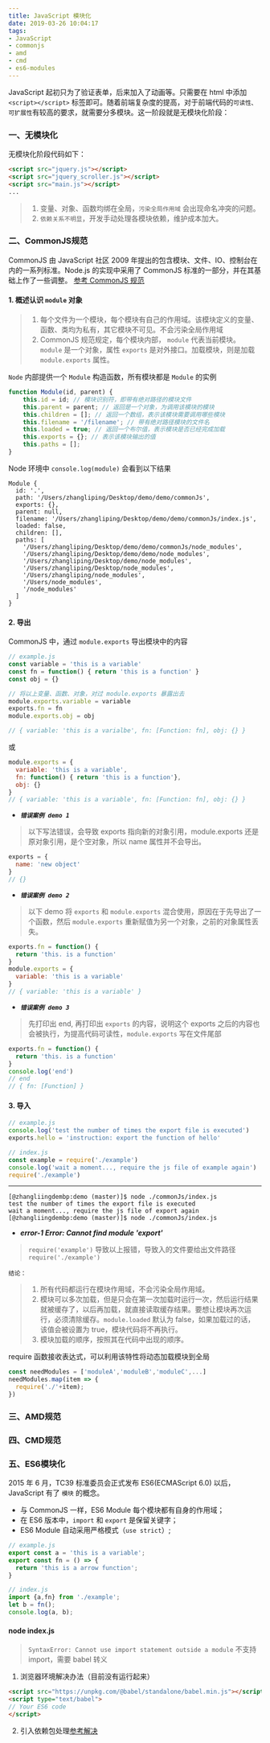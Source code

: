 ```yaml
---
title: JavaScript 模块化
date: 2019-03-26 10:04:17
tags:
- JavaScript
- commonjs
- amd
- cmd
- es6-modules
---
```


JavaScript 起初只为了验证表单，后来加入了动画等。只需要在 html 中添加 `<script></script>` 标签即可。随着前端复杂度的提高，对于前端代码的`可读性、可扩展性`有较高的要求，就需要分多模块。这一阶段就是无模块化阶段：

### 一、无模块化
无模块化阶段代码如下：
```html
<script src="jquery.js"></script>
<script src="jquery_scroller.js"></script>
<script src="main.js"></script>
...
```
> 1.  变量、对象、函数均绑在全局，`污染全局作用域` 会出现命名冲突的问题。
> 2.  `依赖关系不明显`，开发手动处理各模块依赖，维护成本加大。

<!-- more -->

### 二、CommonJS规范
CommonJS 由 JavaScript 社区 2009 年提出的包含模块、文件、IO、控制台在内的一系列标准。Node.js 的实现中采用了 CommonJS 标准的一部分，并在其基础上作了一些调整。
[参考 CommonJS 规范](http://JavaScript.ruanyifeng.com/nodejs/module.html#toc0)


####  1. 概述认识 `module` 对象
> 1.  每个文件为一个模块，每个模块有自己的作用域。该模块定义的变量、函数、类均为私有，其它模块不可见。不会污染全局作用域
> 2.  CommonJS 规范规定，每个模块内部， `module` 代表当前模块。`module` 是一个对象，属性 `exports` 是对外接口。加载模块，则是加载 `module.exports` 属性。

`Node` 内部提供一个 `Module` 构造函数，所有模块都是 `Module` 的实例
```javascript
function Module(id, parent) {
    this.id = id; // 模块识别符，即带有绝对路径的模块文件
    this.parent = parent; // 返回是一个对象，为调用该模块的模块
    this.children = []; // 返回一个数组，表示该模块需要调用哪些模块
    this.filename = '/filename'; // 带有绝对路径模块的文件名
    this.loaded = true; // 返回一个布尔值，表示模块是否已经完成加载
    this.exports = {}; // 表示该模块输出的值
    this.paths = [];
}
```
Node 环境中 `console.log(module)` 会看到以下结果
```
Module {
  id: '.',
  path: '/Users/zhangliping/Desktop/demo/demo/commonJs',
  exports: {},
  parent: null,
  filename: '/Users/zhangliping/Desktop/demo/demo/commonJs/index.js',
  loaded: false,
  children: [],
  paths: [
    '/Users/zhangliping/Desktop/demo/demo/commonJs/node_modules',
    '/Users/zhangliping/Desktop/demo/demo/node_modules',
    '/Users/zhangliping/Desktop/demo/node_modules',
    '/Users/zhangliping/Desktop/node_modules',
    '/Users/zhangliping/node_modules',
    '/Users/node_modules',
    '/node_modules'
  ]
}
```

####  2. 导出
CommonJS 中，通过 `module.exports` 导出模块中的内容
```JavaScript
// example.js
const variable = 'this is a variable'
const fn = function() { return 'this is a function' }
const obj = {}

// 将以上变量、函数、对象，对过 module.exports 暴露出去
module.exports.variable = variable
exports.fn = fn
module.exports.obj = obj

// { variable: 'this is a varialbe', fn: [Function: fn], obj: {} }
```
或
```javascript
module.exports = {
  variable: 'this is a variable',
  fn: function() { return 'this is a function'},
  obj: {}
}
// { variable: 'this is a variable', fn: [Function: fn], obj: {} }
```
- ***`错误案例 demo 1`***
> 以下写法错误，会导致 exports 指向新的对象引用，module.exports 还是原对象引用，是个空对象，所以 name 属性并不会导出。
```javascript
exports = {
  name: 'new object'
}
// {}
```
- ***`错误案例 demo 2`***
> 以下 demo 将 `exports` 和 `module.exports` 混合使用，原因在于先导出了一个函数，然后 `module.exports` 重新赋值为另一个对象，之前的对象属性丢失。
```javascript
exports.fn = function() {
  return 'this. is a function'
}
module.exports = {
  variable: 'this is a variable'
}
// { variable: 'this is a variable' }
```
- ***`错误案例 demo 3`***
> 先打印出 end, 再打印出 `exports` 的内容，说明这个 exports 之后的内容也会被执行，为提高代码可读性，`module.exports` 写在文件尾部
```javascript
exports.fn = function() {
  return 'this. is a function'
}
console.log('end')
// end
// { fn: [Function] }
```

#### 3. 导入
```javascript
// example.js
console.log('test the number of times the export file is executed')
exports.hello = 'instruction: export the function of hello'
```
```JavaScript
// index.js
const example = require('./example')
console.log('wait a moment..., require the js file of example again')
require('./example')
```
---
```
[@zhangliingdembp:demo (master)]$ node ./commonJs/index.js
test the number of times the export file is executed
wait a moment..., require the js file of export again
[@zhangliingdembp:demo (master)]$ node ./commonJs/index.js
```
- ***error-1 Error: Cannot find module 'export'***
> `require('example')` 导致以上报错，导致入的文件要给出文件路径 `require('./example')`

`结论：`
> 1.  所有代码都运行在模块作用域，不会污染全局作用域。
> 2.  模块可以多次加载，但是只会在第一次加载时运行一次，然后运行结果就被缓存了，以后再加载，就直接读取缓存结果。要想让模块再次运行，必须清除缓存。`module.loaded` 默认为 false，如果加载过的话，该值会被设置为 true，模块代码将不再执行。
> 3.  模块加载的顺序，按照其在代码中出现的顺序。

require 函数接收表达式，可以利用该特性将动态加载模块到全局
```javascript
const needModules = ['moduleA','moduleB','moduleC',...]
needModules.map(item => {
  require('./'+item);
})
```

### 三、AMD规范
### 四、CMD规范
### 五、ES6模块化
2015 年 6 月，TC39 标准委员会正式发布 ES6(ECMAScript 6.0) 以后，JavaScript 有了 `模块` 的概念。
* 与 CommonJS 一样，ES6 Module 每个模块都有自身的作用域；
* 在 ES6 版本中，`import` 和 `export` 是保留关键字；
* ES6 Module 自动采用严格模式（`use strict`）;

```javascript
// example.js
export const a = 'this is a variable';
export const fn = () => {
  return 'this is a arrow function';
}
```
```javascript
// index.js
import {a,fn} from './example';
let b = fn();
console.log(a, b);
```

#### node index.js
> `SyntaxError: Cannot use import statement outside a module`
> 不支持 import，需要 babel 转义

1.  浏览器环境解决办法（目前没有运行起来）
```html
<script src="https://unpkg.com/@babel/standalone/babel.min.js"></script>
<script type="text/babel">
// Your ES6 code
</script>
```
2.  引入依赖包处理[参考解决](https://wangdoc.com/es6/intro.html)
